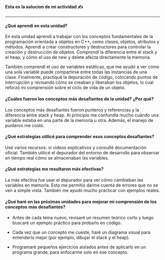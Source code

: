 
#### Esta es la solucion de mi actividad ✍️
---

#### **¿Qué aprendí en esta unidad?**
En esta unidad aprendí a trabajar con los conceptos fundamentales de la programación orientada a objetos en C++, como clases, objetos, atributos y métodos. Aprendí a crear constructores y destructores para controlar la creación y destrucción de objetos. Comprendí la diferencia entre el stack y el heap, y cómo el uso de new y delete afecta directamente la memoria.

También comprendí el uso de variables estáticas, que me ayudó a ver cómo una sola variable puede compartirse entre todas las instancias de una clase. Finalmente, practiqué la depuración de código, colocando puntos de interrupción y revisando cómo se creaban y liberaban los objetos, lo cual reforzó mi comprensión sobre el ciclo de vida de un objeto.

#### **¿Cuáles fueron los conceptos más desafiantes de la unidad? ¿Por qué?**

Los conceptos más desafiantes fueron punteros y referencias y la diferencia entre stack y heap. Al principio me confundía mucho cuándo una variable estaba en una parte de la memoria u otra. Además, el manejo de punteros me costó.

#### **¿Qué estrategias utilicé para comprender esos conceptos desafiantes?**

Usé varios recursos: vi videos explicativos y consulté documentación oficial. También utilicé el depurador del entorno de desarrollo para observar en tiempo real cómo se almacenaban las variables.

#### **¿Qué estrategias me resultaron más efectivas?**

La más efectiva fue usar el depurador para ver cómo cambiaban las variables en memoria. Esto me permitió darme cuenta de errores que no se ven a simple vista. También me ayudó mucho practicar con ejemplos reales.

#### **¿Qué haré en las próximas unidades para mejorar mi comprensión de los conceptos más desafiantes?**

- Antes de cada tema nuevo, revisaré un resumen teórico corto y luego buscaré un ejemplo práctico para probarlo en código.

- Cada vez que un concepto me cueste, haré un diagrama visual para entenderlo mejor (por ejemplo, dibujar el stack y el heap).

- Programaré pequeños ejercicios aislados antes de aplicarlo en un programa grande, para enfocarme solo en ese concepto.
